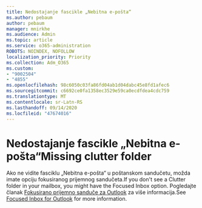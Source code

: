 ```yaml
---
title: Nedostajanje fascikle „Nebitna e-pošta“
ms.author: pebaum
author: pebaum
manager: mnirkhe
ms.audience: Admin
ms.topic: article
ms.service: o365-administration
ROBOTS: NOINDEX, NOFOLLOW
localization_priority: Priority
ms.collection: Adm_O365
ms.custom:
- "9002504"
- "4855"
ms.openlocfilehash: 98c6050c03fa86fd04ab1d04dabc45e8fd1afec6
ms.sourcegitcommit: c6692ce0fa1358ec3529e59ca0ecdfdea4cdc759
ms.translationtype: MT
ms.contentlocale: sr-Latn-RS
ms.lasthandoff: 09/14/2020
ms.locfileid: "47674016"
---
```

# <a name="missing-clutter-folder"></a><span data-ttu-id="1821b-102">Nedostajanje fascikle „Nebitna e-pošta“</span><span class="sxs-lookup"><span data-stu-id="1821b-102">Missing clutter folder</span></span>

<span data-ttu-id="1821b-103">Ako ne vidite fasciklu „Nebitna e-pošta“ u poštanskom sandučetu, možda imate opciju fokusiranog prijemnog sandučeta.</span><span class="sxs-lookup"><span data-stu-id="1821b-103">If you don't see a Clutter folder in your mailbox, you might have the Focused Inbox option.</span></span> <span data-ttu-id="1821b-104">Pogledajte članak [Fokusirano prijemno sanduče za Outlook](https://support.office.com/article/focused-inbox-for-outlook-f445ad7f-02f4-4294-a82e-71d8964e3978) za više informacija.</span><span class="sxs-lookup"><span data-stu-id="1821b-104">See [Focused Inbox for Outlook](https://support.office.com/article/focused-inbox-for-outlook-f445ad7f-02f4-4294-a82e-71d8964e3978) for more information.</span></span>
